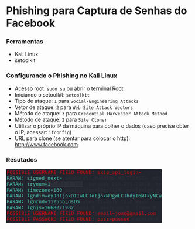 # Phishing para Captura de Senhas do Facebook

### Ferramentas

- Kali Linux
- setoolkit

### Configurando o Phishing no Kali Linux

- Acesso root: ``` sudo su ``` ou abrir o terminal Root
- Iniciando o setoolkit: ``` setoolkit ```
- Tipo de ataque: ```1``` para ``` Social-Engineering Attacks ```
- Vetor de ataque: ```2``` para ``` Web Site Attack Vectors ```
- Método de ataque: ```3``` para ```Credential Harvester Attack Method ```
- Método de ataque: ```2``` para ``` Site Cloner ```
- Utilizar o próprio IP da máquina para colher o dados (caso precise obter o IP, acessar: ``` ifconfig ```)
- URL para clone (se atentar para colocar o http): http://www.facebook.com

### Resutados

![Alt text](./kali_shell.png "Kali Shell")
